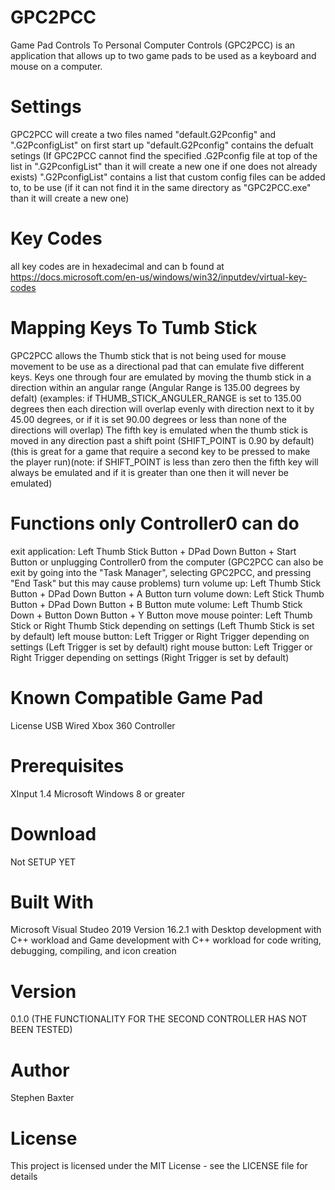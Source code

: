 # GPC2PCC

Game Pad Controls To Personal Computer Controls (GPC2PCC) is an application that allows
up to two game pads to be used as a keyboard and mouse on a computer.

# Settings
GPC2PCC will create a two files named "default.G2Pconfig" and ".G2PconfigList" on first start up
"default.G2Pconfig" contains the defualt setings (If GPC2PCC cannot find the specified .G2Pconfig file at top of the list in ".G2PconfigList" than it will create a new one if one does not already exists)
".G2PconfigList" contains a list that custom config files can be added to, to be use (if it can not find it in the same directory as "GPC2PCC.exe" than it will create a new one)

# Key Codes
all key codes are in hexadecimal and can b found at https://docs.microsoft.com/en-us/windows/win32/inputdev/virtual-key-codes

# Mapping Keys To Tumb Stick
GPC2PCC allows the Thumb stick that is not being used for mouse movement to be use as a directional
pad that can emulate five different keys.
Keys one through four are emulated by moving the thumb stick in a direction within an angular range (Angular Range is 135.00 degrees by defalt)
(examples: if THUMB_STICK_ANGULER_RANGE is set to 135.00 degrees then each direction will overlap
evenly with direction next to it by 45.00 degrees, or if it is set 90.00 degrees or less than none of the directions will
overlap)
The fifth key is emulated when the thumb stick is moved in any direction past a shift point (SHIFT_POINT is 0.90 by default)
(this is great for a game that require a second key to be pressed to make the player run)(note: if SHIFT_POINT is 
less than zero then the fifth key will always be emulated and if it is greater than one then it will
never be emulated)

# Functions only Controller0 can do
exit application: Left Thumb Stick Button + DPad Down Button + Start Button or unplugging Controller0 from the computer
(GPC2PCC can also be exit by going into the "Task Manager", selecting GPC2PCC, and pressing "End Task" but this may cause problems)
turn volume up: Left Thumb Stick Button + DPad Down Button + A Button
turn volume down: Left Stick Thumb Button + DPad Down Button + B Button
mute volume: Left Thumb Stick Down + Button Down Button + Y Button
move mouse pointer: Left Thumb Stick or Right Thumb Stick depending on settings (Left Thumb Stick is set by default)
left mouse button: Left Trigger or Right Trigger depending on settings (Left Trigger is set by default)
right mouse button: Left Trigger or Right Trigger depending on settings (Right Trigger is set by default)


# Known Compatible Game Pad
License USB Wired Xbox 360 Controller

# Prerequisites
XInput 1.4
Microsoft Windows 8 or greater

# Download
Not SETUP YET

# Built With
Microsoft Visual Studeo 2019 Version 16.2.1
with
Desktop development with C++ workload
and Game development with C++ workload
for
code writing,
debugging,
compiling,
and icon creation

# Version
0.1.0
(THE FUNCTIONALITY FOR THE SECOND CONTROLLER HAS NOT BEEN TESTED)

# Author
Stephen Baxter

# License
This project is licensed under the
MIT License - see the LICENSE
file for details
